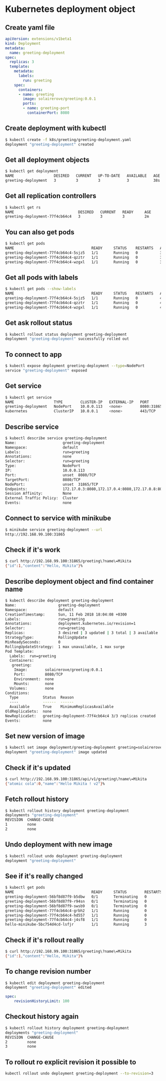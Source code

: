# Kubernetes deployment object

## Create yaml file

```yaml
apiVersion: extensions/v1beta1
kind: Deployment
metadata:
  name: greeting-deployment
spec:
  replicas: 3
  template:
    metadata:
      labels:
        run: greeting
    spec:
      containers:
      - name: greeting
        image: solairerove/greeting:0.0.1
        ports:
        - name: greeting-port
          containerPort: 8080
```

## Create deployment with kubectl

```bash
$ kubectl create -f k8s/greeting/greeting-deployment.yaml
deployment "greeting-deployment" created
```

## Get all deployment objects

```bash
$ kubectl get deployment
NAME                  DESIRED   CURRENT   UP-TO-DATE   AVAILABLE   AGE
greeting-deployment   3         3         3            3           38s
```

## Get all replication controllers

```bash
$ kubectl get rs
NAME                             DESIRED   CURRENT   READY     AGE
greeting-deployment-77f4cb64c4   3         3         3         2m
```

## You can also get pods

```bash
$ kubectl get pods
NAME                                   READY     STATUS    RESTARTS   AGE
greeting-deployment-77f4cb64c4-5sjz5   1/1       Running   0          3m
greeting-deployment-77f4cb64c4-qzztr   1/1       Running   0          3m
greeting-deployment-77f4cb64c4-wzgxl   1/1       Running   0          3m
```

## Get all pods with labels

```bash
$ kubectl get pods --show-labels
NAME                                   READY     STATUS    RESTARTS   AGE       LABELS
greeting-deployment-77f4cb64c4-5sjz5   1/1       Running   0          4m        pod-template-hash=3390762070,run=greeting
greeting-deployment-77f4cb64c4-qzztr   1/1       Running   0          4m        pod-template-hash=3390762070,run=greeting
greeting-deployment-77f4cb64c4-wzgxl   1/1       Running   0          4m        pod-template-hash=3390762070,run=greeting
```

## Get ask rollout status

```bash
$ kubectl rollout status deployment greeting-deployment
deployment "greeting-deployment" successfully rolled out
```

## To connect to app

```bash
$ kubectl expose deployment greeting-deployment --type=NodePort
service "greeting-deployment" exposed
```

## Get service

```bash
$ kubectl get service
NAME                  TYPE        CLUSTER-IP   EXTERNAL-IP   PORT             AGE
greeting-deployment   NodePort    10.0.0.113   <none>        8080:31865/TCP   42s
kubernetes            ClusterIP   10.0.0.1     <none>        443/TCP          84d
```

## Describe service

```bash
$ kubectl describe service greeting-deployment
Name:                     greeting-deployment
Namespace:                default
Labels:                   run=greeting
Annotations:              none
Selector:                 run=greeting
Type:                     NodePort
IP:                       10.0.0.113
Port:                     unset  8080/TCP
TargetPort:               8080/TCP
NodePort:                 unset  31865/TCP
Endpoints:                172.17.0.3:8080,172.17.0.4:8080,172.17.0.8:8080
Session Affinity:         None
External Traffic Policy:  Cluster
Events:                   none
```

## Connect to service with minikube

```bash
$ minikube service greeting-deployment --url
http://192.168.99.100:31865
```

## Check if it's work

```bash
$ curl http://192.168.99.100:31865/greeting\?name\=Mikita
{"id":1,"content":"Hello, Mikita"}%
```

## Describe deployment object and find container name

```bash
$ kubectl describe deployment greeting-deployment
Name:                   greeting-deployment
Namespace:              default
CreationTimestamp:      Sun, 11 Feb 2018 18:04:08 +0300
Labels:                 run=greeting
Annotations:            deployment.kubernetes.io/revision=1
Selector:               run=greeting
Replicas:               3 desired | 3 updated | 3 total | 3 available | 0 unavailable
StrategyType:           RollingUpdate
MinReadySeconds:        0
RollingUpdateStrategy:  1 max unavailable, 1 max surge
Pod Template:
  Labels:  run=greeting
  Containers:
   greeting:
    Image:        solairerove/greeting:0.0.1
    Port:         8080/TCP
    Environment:  none
    Mounts:       none
  Volumes:        none
Conditions:
  Type           Status  Reason
  ----           ------  ------
  Available      True    MinimumReplicasAvailable
OldReplicaSets:  none
NewReplicaSet:   greeting-deployment-77f4cb64c4 3/3 replicas created
Events:          none
```

## Set new version of image

```bash
$ kubectl set image deployment/greeting-deployment greeting=solairerove/greeting:0.0.2
deployment "greeting-deployment" image updated
```

## Check if it's updated

```bash
$ curl http://192.168.99.100:31865/api/v1/greeting\?name\=Mikita
{"atomic cola":0,"name":"Hello Mikita ! v2"}%
```

## Fetch rollout history

```bash
$ kubectl rollout history deployment greeting-deployment
deployments "greeting-deployment"
REVISION  CHANGE-CAUSE
1         none
2         none
```

## Undo deployment with new image

```bash
$ kubectl rollout undo deployment greeting-deployment
deployment "greeting-deployment"
```

## See if it's really changed

```bash
$ kubectl get pods
NAME                                   READY     STATUS        RESTARTS   AGE
greeting-deployment-56bf8d87f9-b5dbw   0/1       Terminating   0          6m
greeting-deployment-56bf8d87f9-r94sn   0/1       Terminating   0          6m
greeting-deployment-56bf8d87f9-swsb9   0/1       Terminating   0          6m
greeting-deployment-77f4cb64c4-grbh2   1/1       Running       0          25s
greeting-deployment-77f4cb64c4-hd557   1/1       Running       0          27s
greeting-deployment-77f4cb64c4-j4sf8   1/1       Running       0          26s
hello-minikube-5bc754d4cd-lsfjr        1/1       Running       3          5d
```

## Check if it's rollout really

```bash
$ curl http://192.168.99.100:31865/greeting\?name\=Mikita
{"id":1,"content":"Hello, Mikita"}%
```

## To change revision number

```bash
$ kubectl edit deployment greeting-deployment
deployment "greeting-deployment" edited
```

```yaml
spec:
    revisionHistoryLimit: 100
```

## Checkout history again

```bash
$ kubectl rollout history deployment greeting-deployment
deployments "greeting-deployment"
REVISION  CHANGE-CAUSE
2         none
3         none
```

## To rollout ro explicit revision it possible to

```bash
kubectl rollout undo deployment greeting-deployment --to-revision=3
```
